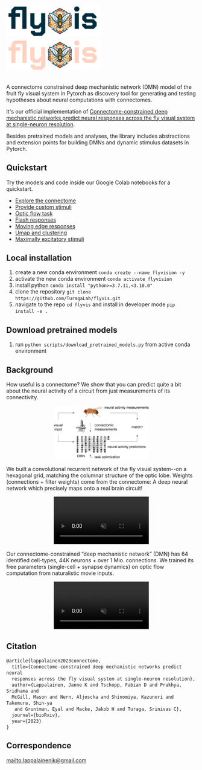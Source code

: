 <h1>
<p style="text-align:left;">
    <img id="flyvis-logo-light-content" src="images/flyvis_logo_light@150ppi.webp" width="50%" class="center">
    <img id="flyvis-logo-dark-content" src="images/flyvis_logo_dark@150ppi.webp" width="50%" class="center">
</p>
</h1>


A connectome constrained deep mechanistic network (DMN) model of the fruit fly visual system in Pytorch as discovery tool for generating
and testing hypotheses about neural computations with connectomes.

It's our official implementation of [Connectome-constrained deep mechanistic networks predict neural responses across the fly visual system at single-neuron resolution](https://www.biorxiv.org/content/10.1101/2023.03.11.532232v1).

Besides pretrained models and analyses, the library includes abstractions and
extension points for building DMNs and dynamic stimulus datasets in Pytorch.

## Quickstart

Try the models and code inside our Google Colab notebooks for a quickstart.

- [Explore the connectome](https://colab.research.google.com/drive/16xi96XS3whNhwMNeFihBNNgADVh60XHH?usp=sharing)
- [Provide custom stimuli](https://colab.research.google.com/drive/1xBJ-xLgmLGhXgkf8XLw2PRRlDrYQ1Hhv?usp=sharing)
- [Optic flow task]()
- [Flash responses]()
- [Moving edge responses]()
- [Umap and clustering]()
- [Maximally excitatory stimuli]()

## Local installation

1. create a new conda environment `conda create --name flyvision -y`
2. activate the new conda environment `conda activate flyvision`
3. install python `conda install "python>=3.7.11,<3.10.0"`
4. clone the repository `git clone https://github.com/TuragaLab/flyvis.git`
5. navigate to the repo `cd flyvis` and install in developer mode `pip install -e .`

## Download pretrained models

1. run `python scripts/download_pretrained_models.py` from active conda environment


## Background

How useful is a connectome? We show that you can predict quite a bit about the neural activity of a circuit from just measurements of its connectivity.

<p style="text-align:center;">
<img src="images/tweet_1_intro.png"  width="50%" height="30%">
</p>

We built a convolutional recurrent network of the fly visual system--on a hexagonal grid, matching the columnar structure of the optic lobe. Weights (connections + filter weights) come from the connectome: A deep neural network which precisely maps onto a real brain circuit!

<p style="text-align:center;">
  <video src="images/tweet_4_network.webm" width="50%" class="center" loop muted
    onmouseover="this.play()" onmouseout="this.pause(); this.currentTime=0;"></video>
</p>

Our connectome-constrained “deep mechanistic network” (DMN) has 64 identified cell-types, 44K neurons + over 1 Mio. connections.
We trained its free parameters (single-cell + synapse dynamics) on optic flow
computation from naturalistic movie inputs.

<p style="text-align:center;">
  <video src="images/tweet_5_training_light.webm" width="50%" class="center" loop muted
    onmouseover="this.play()" onmouseout="this.pause(); this.currentTime=0;"></video>
</p>

## Citation

```
@article{lappalainen2023connectome,
  title={Connectome-constrained deep mechanistic networks predict neural
  responses across the fly visual system at single-neuron resolution},
  author={Lappalainen, Janne K and Tschopp, Fabian D and Prakhya, Sridhama and
  McGill, Mason and Nern, Aljoscha and Shinomiya, Kazunori and Takemura, Shin-ya
   and Gruntman, Eyal and Macke, Jakob H and Turaga, Srinivas C},
  journal={bioRxiv},
  year={2023}
}
```

## Correspondence
[mailto:lappalainenjk@gmail.com](mailto:lappalainenjk@gmail.com)
